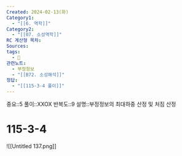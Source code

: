 ```yaml
---
Created: 2024-02-13(화)
Category1:
  - "[[6. 역학]]"
Category2:
  - "[[07. 소성역학]]"
RC 계산형 목차: 
Sources: 
tags:
  - 🧮
관련노트:
  - 부정정보
  - "[[B72. 소성해석]]"
정답:
  - "[[115-3-4 풀이]]"
---
```

중요::5
풀이::XXOX
반복도::9
설명::부정정보의 최대하중 산정 및 처짐 산정
#  115-3-4

![[Untitled 137.png]]